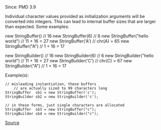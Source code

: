Since: PMD 3.9

Individual character values provided as initialization arguments will be converted into integers.
This can lead to internal buffer sizes that are larger than expected. Some examples:

new StringBuffer() 		//  16
new StringBuffer(6)		//  6
new StringBuffer(&quot;hello world&quot;)  // 11 + 16 = 27
new StringBuffer('A')	//  chr(A) = 65
new StringBuffer(&quot;A&quot;)   //  1 + 16 = 17 

new StringBuilder() 		//  16
new StringBuilder(6)		//  6
new StringBuilder(&quot;hello world&quot;)  // 11 + 16 = 27
new StringBuilder('C')	 //  chr(C) = 67
new StringBuilder(&quot;A&quot;)   //  1 + 16 = 17

Example(s):
```
// misleading instantiation, these buffers
	// are actually sized to 99 characters long
StringBuffer  sb1 = new StringBuffer('c');   
StringBuilder sb2 = new StringBuilder('c');
  
// in these forms, just single characters are allocated
StringBuffer  sb3 = new StringBuffer("c");
StringBuilder sb4 = new StringBuilder("c");
```

[Source](https://pmd.github.io/pmd-5.5.4/pmd-java/rules/java/strings.html#StringBufferInstantiationWithChar)
